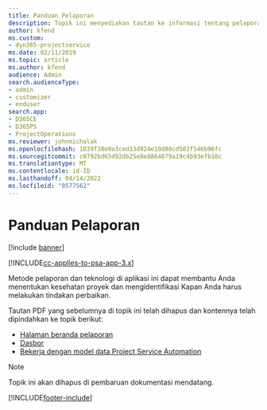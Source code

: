 ```yaml
---
title: Panduan Pelaporan
description: Topik ini menyediakan tautan ke informasi tentang pelaporan.
author: kfend
ms.custom:
- dyn365-projectservice
ms.date: 02/11/2019
ms.topic: article
ms.author: kfend
audience: Admin
search.audienceType:
- admin
- customizer
- enduser
search.app:
- D365CE
- D365PS
- ProjectOperations
ms.reviewer: johnmichalak
ms.openlocfilehash: 1039f38e0a3ced13d824e10d88cd502f546b96fc
ms.sourcegitcommit: c0792bd65d92db25e0e8864879a19c4b93efb10c
ms.translationtype: MT
ms.contentlocale: id-ID
ms.lasthandoff: 04/14/2022
ms.locfileid: "8577562"
---
```

# <a name="reporting-guide"></a>Panduan Pelaporan

[!include [banner](../../includes/psa-now-project-operations.md)]

[!INCLUDE[cc-applies-to-psa-app-3.x](../../includes/cc-applies-to-psa-app-3x.md)]

Metode pelaporan dan teknologi di aplikasi ini dapat membantu Anda menentukan kesehatan proyek dan mengidentifikasi Kapan Anda harus melakukan tindakan perbaikan. 

Tautan PDF yang sebelumnya di topik ini telah dihapus dan kontennya telah dipindahkan ke topik berikut:

- [Halaman beranda pelaporan](../reports-reporting-dynamics-365-project-service.md)
- [Dasbor](../reports-dashboards.md)
- [Bekerja dengan model data Project Service Automation](../reports-working-project-service-data-model.md)

> [!NOTE]
> Topik ini akan dihapus di pembaruan dokumentasi mendatang. 


[!INCLUDE[footer-include](../../includes/footer-banner.md)]
